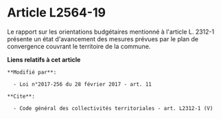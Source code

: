 # Article L2564-19

Le rapport sur les orientations budgétaires mentionné à l'article L. 2312-1 présente un état d'avancement des mesures prévues
par le plan de convergence couvrant le territoire de la commune.

**Liens relatifs à cet article**

	**Modifié par**:

	  - Loi n°2017-256 du 28 février 2017 - art. 11

	**Cite**:

	  - Code général des collectivités territoriales - art. L2312-1 (V)
